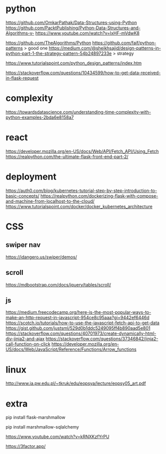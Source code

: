 # python
https://github.com/OmkarPathak/Data-Structures-using-Python
https://github.com/PacktPublishing/Python-Data-Structures-and-Algorithms-v-
https://www.youtube.com/watch?v=lxHF-mVdwK8

https://github.com/TheAlgorithms/Python
https://github.com/faif/python-patterns > good one
https://medium.com/@sheikhsajid/design-patterns-in-python-part-1-the-strategy-pattern-54b24897233e > strategy

https://www.tutorialspoint.com/python_design_patterns/index.htm

https://stackoverflow.com/questions/10434599/how-to-get-data-received-in-flask-request

# complexity
https://towardsdatascience.com/understanding-time-complexity-with-python-examples-2bda6e8158a7

# react
https://developer.mozilla.org/en-US/docs/Web/API/Fetch_API/Using_Fetch 
https://realpython.com/the-ultimate-flask-front-end-part-2/

# deployment
https://auth0.com/blog/kubernetes-tutorial-step-by-step-introduction-to-basic-concepts/
https://realpython.com/dockerizing-flask-with-compose-and-machine-from-localhost-to-the-cloud/
https://www.tutorialspoint.com/docker/docker_kubernetes_architecture

# CSS
## swiper nav
https://idangero.us/swiper/demos/

## scroll
https://mdbootstrap.com/docs/jquery/tables/scroll/


## js
https://medium.freecodecamp.org/here-is-the-most-popular-ways-to-make-an-http-request-in-javascript-954ce8c95aaa?gi=9442ef6446d
https://scotch.io/tutorials/how-to-use-the-javascript-fetch-api-to-get-data
https://gist.github.com/justsml/529d0b1ddc5249095ff4b890aad5e801
https://stackoverflow.com/questions/40701973/create-dynamically-html-div-jinja2-and-ajax
https://stackoverflow.com/questions/37346842/jinja2-call-function-on-click
https://developer.mozilla.org/en-US/docs/Web/JavaScript/Reference/Functions/Arrow_functions

# linux
http://www.ia.pw.edu.pl/~tkruk/edu/eopsya/lecture/eopsy05_art.pdf


# extra
pip install flask-marshmallow

pip install marshmallow-sqlalchemy

https://www.youtube.com/watch?v=kRNXKzfYrPU

https://3factor.app/